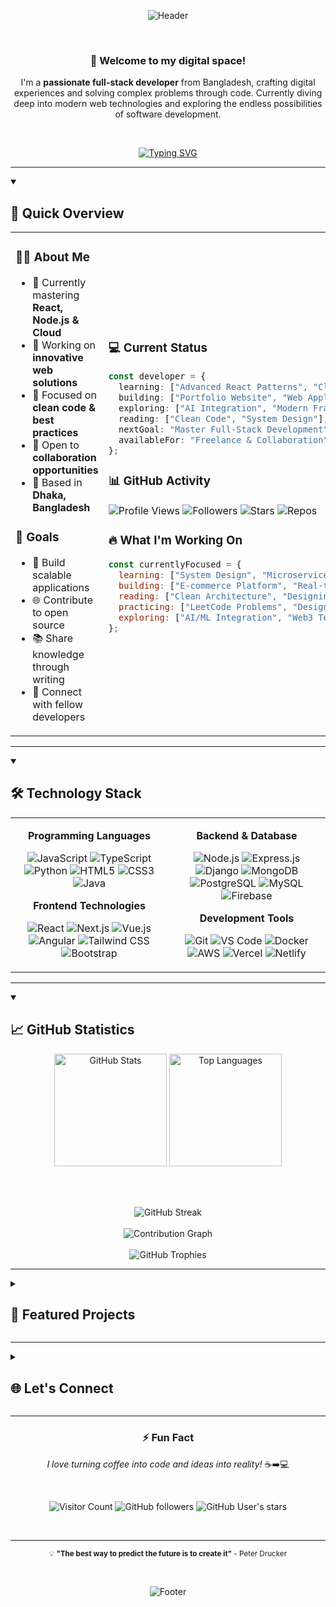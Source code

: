 <!--
██╗  ██╗███████╗██╗     ██╗      ██████╗ 
██║  ██║██╔════╝██║     ██║     ██╔═══██╗
███████║█████╗  ██║     ██║     ██║   ██║
██╔══██║██╔══╝  ██║     ██║     ██║   ██║
██║  ██║███████╗███████╗███████╗╚██████╔╝
╚═╝  ╚═╝╚══════╝╚══════╝╚══════╝ ╚═════╝ 
                                          
I'M AHSAN HABIB AKIK
-->

<div align="center">

![Header](https://capsule-render.vercel.app/api?type=waving&color=gradient&customColorList=6,11,20&height=300&section=header&text=Ahsan%20Habib%20Akik&fontSize=50&fontColor=fff&animation=twinkling&fontAlignY=35&desc=Full-Stack%20Developer%20%7C%20Problem%20Solver%20%7C%20Tech%20Enthusiast&descAlignY=55&descAlign=50)

</div>

<br/>

<div align="center">

### 👋 Welcome to my digital space!

I'm a **passionate full-stack developer** from Bangladesh, crafting digital experiences and solving complex problems through code. Currently diving deep into modern web technologies and exploring the endless possibilities of software development.

<br/>

[![Typing SVG](https://readme-typing-svg.demolab.com?font=Fira+Code&weight=500&size=22&duration=3000&pause=1000&color=6366F1&center=true&vCenter=true&multiline=true&width=600&height=100&lines=Building+Amazing+Web+Applications;Learning+New+Technologies+Daily;Contributing+to+Open+Source;Solving+Real-World+Problems)](https://git.io/typing-svg)

</div>

---

<details open>
<summary><h2>🚀 Quick Overview</h2></summary>

<table>
<tr>
<td width="50%">

### 👨‍💻 About Me
- 🌱 Currently mastering **React, Node.js & Cloud**
- 🔭 Working on **innovative web solutions**
- 🎯 Focused on **clean code & best practices**  
- 💼 Open to **collaboration opportunities**
- 📍 Based in **Dhaka, Bangladesh**

### 🎯 Goals
- 🚀 Build scalable applications
- 🌐 Contribute to open source
- 📚 Share knowledge through writing
- 🤝 Connect with fellow developers

</td>
<td width="50%">

### 💻 Current Status
```typescript
const developer = {
  learning: ["Advanced React Patterns", "Cloud Architecture"],
  building: ["Portfolio Website", "Web Applications"],
  exploring: ["AI Integration", "Modern Frameworks"],
  reading: ["Clean Code", "System Design"],
  nextGoal: "Master Full-Stack Development",
  availableFor: "Freelance & Collaboration"
};
```

### 📊 GitHub Activity
![Profile Views](https://komarev.com/ghpvc/?username=ahsanhabibakik&style=flat-square&color=6366F1&label=Profile+Views)
![Followers](https://img.shields.io/github/followers/ahsanhabibakik?style=flat-square&color=8B5CF6&label=Followers)
![Stars](https://img.shields.io/github/stars/ahsanhabibakik?style=flat-square&color=A855F7&label=Total+Stars)
![Repos](https://img.shields.io/badge/dynamic/json?url=https://api.github.com/users/ahsanhabibakik&query=$.public_repos&style=flat-square&color=06B6D4&label=Public+Repos)

### 🔥 What I'm Working On

```javascript
const currentlyFocused = {
  learning: ["System Design", "Microservices", "DevOps"],
  building: ["E-commerce Platform", "Real-time Chat App"],
  reading: ["Clean Architecture", "Designing Data-Intensive Applications"],
  practicing: ["LeetCode Problems", "Design Patterns"],
  exploring: ["AI/ML Integration", "Web3 Technologies"]
};
```

</td>
</tr>
</table>

</details>

---

<details open>
<summary><h2>🛠️ Technology Stack</h2></summary>

<div align="center">

<table align="center">
<tr>
<td align="center" width="50%">

**Programming Languages**

![JavaScript](https://img.shields.io/badge/JavaScript-F7DF1E?style=for-the-badge&logo=javascript&logoColor=black)
![TypeScript](https://img.shields.io/badge/TypeScript-3178C6?style=for-the-badge&logo=typescript&logoColor=white)
![Python](https://img.shields.io/badge/Python-3776AB?style=for-the-badge&logo=python&logoColor=white)
![HTML5](https://img.shields.io/badge/HTML5-E34F26?style=for-the-badge&logo=html5&logoColor=white)
![CSS3](https://img.shields.io/badge/CSS3-1572B6?style=for-the-badge&logo=css3&logoColor=white)
![Java](https://img.shields.io/badge/Java-ED8B00?style=for-the-badge&logo=openjdk&logoColor=white)

**Frontend Technologies**

![React](https://img.shields.io/badge/React-61DAFB?style=for-the-badge&logo=react&logoColor=black)
![Next.js](https://img.shields.io/badge/Next.js-000000?style=for-the-badge&logo=nextdotjs&logoColor=white)
![Vue.js](https://img.shields.io/badge/Vue.js-4FC08D?style=for-the-badge&logo=vuedotjs&logoColor=white)
![Angular](https://img.shields.io/badge/Angular-DD0031?style=for-the-badge&logo=angular&logoColor=white)
![Tailwind CSS](https://img.shields.io/badge/Tailwind_CSS-06B6D4?style=for-the-badge&logo=tailwindcss&logoColor=white)
![Bootstrap](https://img.shields.io/badge/Bootstrap-7952B3?style=for-the-badge&logo=bootstrap&logoColor=white)

</td>
<td align="center" width="50%">

**Backend & Database**

![Node.js](https://img.shields.io/badge/Node.js-339933?style=for-the-badge&logo=nodedotjs&logoColor=white)
![Express.js](https://img.shields.io/badge/Express.js-000000?style=for-the-badge&logo=express&logoColor=white)
![Django](https://img.shields.io/badge/Django-092E20?style=for-the-badge&logo=django&logoColor=white)
![MongoDB](https://img.shields.io/badge/MongoDB-47A248?style=for-the-badge&logo=mongodb&logoColor=white)
![PostgreSQL](https://img.shields.io/badge/PostgreSQL-4169E1?style=for-the-badge&logo=postgresql&logoColor=white)
![MySQL](https://img.shields.io/badge/MySQL-4479A1?style=for-the-badge&logo=mysql&logoColor=white)
![Firebase](https://img.shields.io/badge/Firebase-FFCA28?style=for-the-badge&logo=firebase&logoColor=black)

**Development Tools**

![Git](https://img.shields.io/badge/Git-F05032?style=for-the-badge&logo=git&logoColor=white)
![VS Code](https://img.shields.io/badge/VS_Code-007ACC?style=for-the-badge&logo=visualstudiocode&logoColor=white)
![Docker](https://img.shields.io/badge/Docker-2496ED?style=for-the-badge&logo=docker&logoColor=white)
![AWS](https://img.shields.io/badge/AWS-232F3E?style=for-the-badge&logo=amazonaws&logoColor=white)
![Vercel](https://img.shields.io/badge/Vercel-000000?style=for-the-badge&logo=vercel&logoColor=white)
![Netlify](https://img.shields.io/badge/Netlify-00C7B7?style=for-the-badge&logo=netlify&logoColor=white)

</td>
</tr>
</table>

</div>

</details>

---

<details open>
<summary><h2>📈 GitHub Statistics</h2></summary>

<div align="center">

<!-- GitHub Stats Row -->
<div align="center">
  <img height="180em" src="https://github-readme-stats.vercel.app/api?username=ahsanhabibakik&show_icons=true&theme=react&hide_border=true&bg_color=0D1117&title_color=6366F1&icon_color=8B5CF6&text_color=ffffff&ring_color=6366F1&fire=A855F7&currStreakLabel=6366F1" alt="GitHub Stats" />
  <img height="180em" src="https://github-readme-stats.vercel.app/api/top-langs/?username=ahsanhabibakik&layout=compact&langs_count=8&theme=react&hide_border=true&bg_color=0D1117&title_color=6366F1&text_color=ffffff&exclude_repo=ahsanhabibakik" alt="Top Languages" />
</div>

<br/><br/>

<!-- GitHub Streak -->
<div align="center">
  <img src="https://streak-stats.demolab.com?user=ahsanhabibakik&theme=react&hide_border=true&background=0D1117&ring=6366F1&fire=A855F7&currStreakLabel=6366F1&sideLabels=8B5CF6&dates=ffffff&stroke=6366F1" alt="GitHub Streak" />
</div>

<br/>

<!-- Contribution Graph -->
<div align="center">
  <img src="https://github-readme-activity-graph.vercel.app/graph?username=ahsanhabibakik&custom_title=Annual%20Contribution%20Graph&theme=react-dark&bg_color=0D1117&color=6366F1&line=8B5CF6&point=A855F7&area=true&hide_border=true&area_color=6366F1" alt="Contribution Graph" />
</div>

<br/>

<!-- GitHub Trophies -->
<div align="center">
  <img src="https://github-profile-trophy.vercel.app/?username=ahsanhabibakik&theme=discord&no-frame=true&no-bg=true&margin-w=4&row=1&column=7" alt="GitHub Trophies"/>
</div>

</div>

</details>

---

<details>
<summary><h2>🎯 Featured Projects</h2></summary>

<div align="center">

<table>
<tr>
<td align="center" width="50%">

### 🛒 E-Commerce Platform

<img src="https://img.icons8.com/dusk/64/shopping-cart.png" alt="E-commerce"/>

**Tech Stack:** React, Node.js, MongoDB, Stripe

A full-featured e-commerce platform with user authentication, product management, shopping cart, and secure payment integration.

*Status: In Development* 🛠️

---

### 📝 Task Management App

<img src="https://img.icons8.com/dusk/64/task.png" alt="Task Manager"/>

**Tech Stack:** Next.js, TypeScript, PostgreSQL, Socket.io

Real-time collaborative task management with drag-and-drop functionality and team features.

*Status: Planning Phase* 📋

</td>
<td align="center" width="50%">

### 🌐 Portfolio Website

<img src="https://img.icons8.com/dusk/64/web.png" alt="Portfolio"/>

**Tech Stack:** React, Three.js, Framer Motion

Interactive 3D portfolio showcasing projects with smooth animations and modern design.

*Status: Design Phase* 🎨

---

### 🤖 AI Chat Assistant

<img src="https://img.icons8.com/dusk/64/bot.png" alt="AI Bot"/>

**Tech Stack:** Python, FastAPI, OpenAI API, React

Intelligent chat assistant with natural language processing and contextual responses.

*Status: Research Phase* 🔍

</td>
</tr>
</table>

**💻 Open Source Contributions:**
Actively contributing to React ecosystem and developer tools. Check out my repositories for latest contributions!

</div>

</details>

---

<details>
<summary><h2>🌐 Let's Connect</h2></summary>

<div align="center">

### 📫 Connect With Me

<div align="center">

<!-- Primary Social Links -->
<a href="https://linkedin.com/in/ahsanhabibakik" target="_blank">
  <img src="https://img.shields.io/badge/LinkedIn-0A66C2?style=for-the-badge&logo=linkedin&logoColor=white&labelColor=0A66C2" alt="LinkedIn" />
</a>
<a href="https://twitter.com/ahsanhabibakik" target="_blank">
  <img src="https://img.shields.io/badge/Twitter-1DA1F2?style=for-the-badge&logo=twitter&logoColor=white&labelColor=1DA1F2" alt="Twitter" />
</a>
<a href="mailto:ahsanhabibakik@gmail.com" target="_blank">
  <img src="https://img.shields.io/badge/Gmail-EA4335?style=for-the-badge&logo=gmail&logoColor=white&labelColor=EA4335" alt="Email" />
</a>
<a href="https://github.com/ahsanhabibakik" target="_blank">
  <img src="https://img.shields.io/badge/GitHub-181717?style=for-the-badge&logo=github&logoColor=white&labelColor=181717" alt="GitHub" />
</a>

</div>

<br/>

### 💼 Professional & Development Platforms

<div align="center">

<a href="https://stackoverflow.com/users/19210438/ahsan-habib-akik" target="_blank">
  <img src="https://img.shields.io/badge/Stack_Overflow-FE7A16?style=for-the-badge&logo=stack-overflow&logoColor=white" alt="Stack Overflow" />
</a>
<a href="https://leetcode.com/ahsanhabibakik" target="_blank">
  <img src="https://img.shields.io/badge/LeetCode-FFA116?style=for-the-badge&logo=leetcode&logoColor=white" alt="LeetCode" />
</a>
<a href="https://codepen.io/ahsanhabibakik" target="_blank">
  <img src="https://img.shields.io/badge/CodePen-000000?style=for-the-badge&logo=codepen&logoColor=white" alt="CodePen" />
</a>

<br/>

<a href="https://dev.to/ahsanhabibakik" target="_blank">
  <img src="https://img.shields.io/badge/Dev.to-0A0A0A?style=for-the-badge&logo=devdotto&logoColor=white" alt="Dev.to" />
</a>
<a href="https://medium.com/@ahsanhabibakik" target="_blank">
  <img src="https://img.shields.io/badge/Medium-12100E?style=for-the-badge&logo=medium&logoColor=white" alt="Medium" />
</a>
<a href="https://hashnode.com/@ahsanhabibakik" target="_blank">
  <img src="https://img.shields.io/badge/Hashnode-2962FF?style=for-the-badge&logo=hashnode&logoColor=white" alt="Hashnode" />
</a>

</div>

<br/>

### 🤝 Open for Collaboration

<table align="center">
<tr>
<td align="center" width="25%">
  <img src="https://img.icons8.com/dusk/64/web.png" alt="Web Apps"/><br/>
  <b>Web Applications</b><br/>
  <sub>Full-stack development</sub>
</td>
<td align="center" width="25%">
  <img src="https://img.icons8.com/dusk/64/github.png" alt="Open Source"/><br/>
  <b>Open Source</b><br/>
  <sub>Community projects</sub>
</td>
<td align="center" width="25%">
  <img src="https://img.icons8.com/dusk/64/learning.png" alt="Mentoring"/><br/>
  <b>Mentoring</b><br/>
  <sub>Knowledge sharing</sub>
</td>
<td align="center" width="25%">
  <img src="https://img.icons8.com/dusk/64/handshake.png" alt="Opportunities"/><br/>
  <b>Opportunities</b><br/>
  <sub>Professional growth</sub>
</td>
</tr>
</table>

</div>

</details>

---

<div align="center">

### ⚡ Fun Fact
*I love turning coffee into code and ideas into reality!* ☕️➡️💻

<br/>

<!-- Visitor Counter and Social Proof -->
<div align="center">

![Visitor Count](https://komarev.com/ghpvc/?username=ahsanhabibakik&color=6366F1&style=flat-square&label=Profile+Views)
![GitHub followers](https://img.shields.io/github/followers/ahsanhabibakik?style=flat-square&color=8B5CF6&label=Followers)
![GitHub User's stars](https://img.shields.io/github/stars/ahsanhabibakik?style=flat-square&color=A855F7&label=Stars)

</div>

<br/>

---

<sub>💡 **"The best way to predict the future is to create it"** - Peter Drucker</sub>

<br/>

![Footer](https://capsule-render.vercel.app/api?type=waving&color=gradient&customColorList=6,11,20&height=100&section=footer)

</div>
